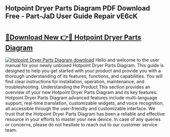 ## Hotpoint Dryer Parts Diagram PDF Download Free - Part-JaD User Guide Repair vE6cK

# <h2><a href="http://dfsfvb.blite.top/?on=Hotpoint+Dryer+Parts+Diagram">🔗Download New 👉🔴 Hotpoint Dryer Parts Diagram</a></h2>

[![Hotpoint Dryer Parts Diagram download](https://i.imgur.com/lujVjoI.png)](http://dfsfvb.blite.top/?on=Hotpoint+Dryer+Parts+Diagram)
Hello and welcome to the user manual for your newly unboxed Hotpoint Dryer Parts Diagram. This guide is designed to help you get started with your product and provide you with a thorough understanding of its features, functions, and capabilities. You will find clear instructions for installation, operation, maintenance, and troubleshooting. Understanding the Product This section provides an overview of your new Hotpoint Dryer Parts Diagram and its key features. Hotpoint Dryer Parts Diagram advanced features include multi-language support, real-time translation, customizable widgets, and voice recognition, all accessible through the user-friendly and customizable interface. We trust that the Hotpoint Dryer Parts Diagram has been a reliable and effective resource in your efforts to master your new device. In case of any queries or concerns, please do not hesitate to reach out to our customer service team.
